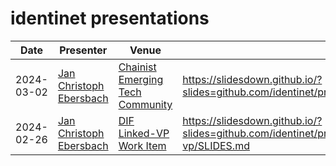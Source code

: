 # identinet presentations

| Date       | Presenter                                                           | Venue                                                                          | Slides                                                                                                   | Source                                         |
| ---------- | ------------------------------------------------------------------- | ------------------------------------------------------------------------------ | -------------------------------------------------------------------------------------------------------- | ---------------------------------------------- |
| 2024-03-02 | [Jan Christoph Ebersbach](https://www.linkedin.com/in/jcebersbach/) | [Chainist Emerging Tech Community](https://www.linkedin.com/company/chainist)  | <https://slidesdown.github.io/?slides=github.com/identinet/presentations/240311_chainist/SLIDES.md>      | [240311_chainist](./240311_chainist)           |
| 2024-02-26 | [Jan Christoph Ebersbach](https://www.linkedin.com/in/jcebersbach/) | [DIF Linked-VP Work Item](https://github.com/decentralized-identity/linked-vp) | <https://slidesdown.github.io/?slides=github.com/identinet/presentations/240226_DIF_linked-vp/SLIDES.md> | [240226_DIF_linked-vp](./240226_DIF_linked-vp) |
